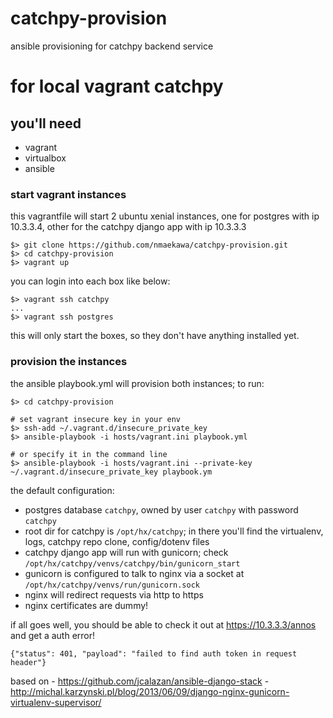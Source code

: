 # catchpy-provision
ansible provisioning for catchpy backend service

# for local vagrant catchpy

## you'll need

- vagrant
- virtualbox
- ansible

### start vagrant instances

this vagrantfile will start 2 ubuntu xenial instances, one for postgres with ip
10.3.3.4, other for the catchpy django app with ip 10.3.3.3

    $> git clone https://github.com/nmaekawa/catchpy-provision.git
    $> cd catchpy-provision
    $> vagrant up

you can login into each box like below:

    $> vagrant ssh catchpy
    ...
    $> vagrant ssh postgres

this will only start the boxes, so they don't have anything installed yet.


### provision the instances

the ansible playbook.yml will provision both instances; to run:

    $> cd catchpy-provision
    
    # set vagrant insecure key in your env
    $> ssh-add ~/.vagrant.d/insecure_private_key
    $> ansible-playbook -i hosts/vagrant.ini playbook.yml
    
    # or specify it in the command line
    $> ansible-playbook -i hosts/vagrant.ini --private-key ~/.vagrant.d/insecure_private_key playbook.ym


the default configuration:

- postgres database `catchpy`, owned by user `catchpy` with password `catchpy`
- root dir for catchpy is `/opt/hx/catchpy`; in there you'll find the virtualenv,
  logs, catchpy repo clone, config/dotenv files
- catchpy django app will run with gunicorn; check
  `/opt/hx/catchpy/venvs/catchpy/bin/gunicorn_start`
- gunicorn is configured to talk to nginx via a socket at
  `/opt/hx/catchpy/venvs/run/gunicorn.sock`
- nginx will redirect requests via http to https
- nginx certificates are dummy!

if all goes well, you should be able to check it out at https://10.3.3.3/annos
and get a auth error!

    {"status": 401, "payload": "failed to find auth token in request header"}



based on
    - https://github.com/jcalazan/ansible-django-stack
    - http://michal.karzynski.pl/blog/2013/06/09/django-nginx-gunicorn-virtualenv-supervisor/



